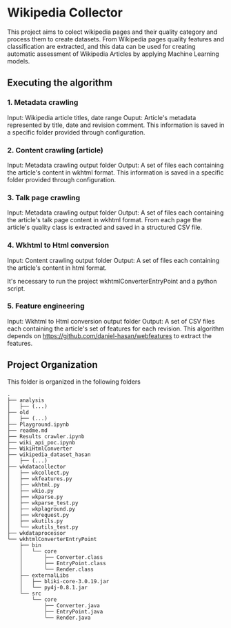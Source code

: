 # Wikipedia Collector

This project aims to colect wikipedia pages and their quality category and process them to create datasets. From Wikipedia pages quality features and classification are extracted, and this data can be used for creating automatic assessment of Wikipedia Articles by applying Machine Learning models.

## Executing the algorithm

### 1. Metadata crawling

Input: Wikipedia article titles, date range
Ouput: Article's metadata represented by title, date and revision comment. This information is saved in a specific folder provided through configuration.

### 2. Content crawling (article)

Input: Metadata crawling output folder
Output: A set of files each containing the article's content in wkhtml format. This information is saved in a specific folder provided through configuration.

### 3. Talk page crawling

Input: Metadata crawling output folder
Output: A set of files each containing the article's talk page content in wkhtml format. From each page the article's quality class is extracted and saved in a structured CSV file.

### 4. Wkhtml to Html conversion

Input: Content crawling output folder
Output: A set of files each containing the article's content in html format. 

It's necessary to run the project wkhtmlConverterEntryPoint and a python script.

### 5. Feature engineering

Input: Wkhtml to Html conversion output folder
Output: A set of CSV files each containing the article's set of features for each revision. This algorithm depends on https://github.com/daniel-hasan/webfeatures to extract the features.

## Project Organization

This folder is organized in the following folders
```
.
├── analysis
│   ├── (...)
├── old
│   ├── (...)
├── Playground.ipynb
├── readme.md
├── Results crawler.ipynb
├── wiki_api_poc.ipynb
├── WikiHtmlConverter
├── wikipedia_dataset_hasan
│   ├── (...)
├── wkdatacollector
│   ├── wkcollect.py
│   ├── wkfeatures.py
│   ├── wkhtml.py
│   ├── wkio.py
│   ├── wkparse.py
│   ├── wkparse_test.py
│   ├── wkplaground.py
│   ├── wkrequest.py
│   ├── wkutils.py
│   └── wkutils_test.py
├── wkdataprocessor
└── wkhtmlConverterEntryPoint
    ├── bin
    │   └── core
    │       ├── Converter.class
    │       ├── EntryPoint.class
    │       └── Render.class
    ├── externalLibs
    │   ├── bliki-core-3.0.19.jar
    │   └── py4j-0.8.1.jar
    └── src
        └── core
            ├── Converter.java
            ├── EntryPoint.java
            └── Render.java
```

